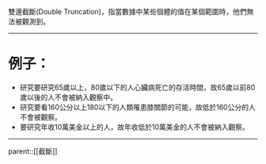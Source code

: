 雙邊截斷(Double Truncation)，指當數據中某些個體的值在某個範圍時，他們無法被觀測到。
- - -
# 例子：
- 研究要研究65歲以上，80歲以下的人心臟病死亡的存活時間，故65歲以前80歲以後的人不會被納入觀察中。
- 研究要看160公分以上180以下的人類罹患膝關節的可能，故低於160公分的人不會被觀察。
- 要研究年收10萬美金以上的人，故年收低於10萬美金的人不會被納入觀察。
- - -
parent::[[截斷]]